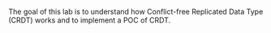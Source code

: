 The goal of this lab is to understand how Conflict-free Replicated Data Type (CRDT) works and to implement a POC of CRDT.
